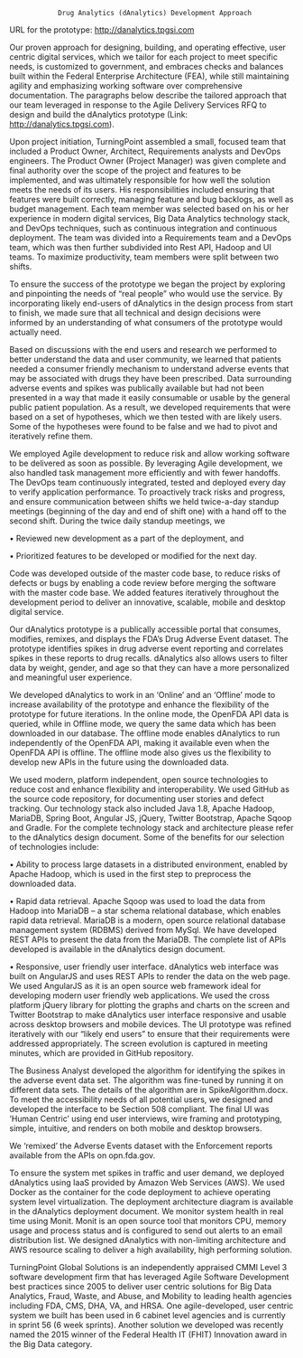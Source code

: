 				Drug Analytics (dAnalytics) Development Approach

URL for the prototype: http://danalytics.tpgsi.com

Our proven approach for designing, building, and operating effective, user centric digital services, which we tailor for each project to meet specific needs, is customized to government, and embraces checks and balances built within the Federal Enterprise Architecture (FEA), while still maintaining agility and emphasizing working software over comprehensive documentation.  The paragraphs below describe the tailored approach that our team leveraged in response to the Agile Delivery Services RFQ to design and build the dAnalytics prototype (Link: http://danalytics.tpgsi.com).

Upon project initiation, TurningPoint assembled a small, focused team that included a Product Owner, Architect, Requirements analysts and DevOps engineers.  The Product Owner (Project Manager) was given complete and final authority over the scope of the project and features to be implemented, and was ultimately responsible for how well the solution meets the needs of its users.  His responsibilities included ensuring that features were built correctly, managing feature and bug backlogs, as well as budget management.  Each team member was selected based on his or her experience in modern digital services, Big Data Analytics technology stack, and DevOps techniques, such as continuous integration and continuous deployment.  The team was divided into a Requirements team and a DevOps team, which was then further subdivided into Rest API, Hadoop and UI teams.  To maximize productivity, team members were split between two shifts.

To ensure the success of the prototype we began the project by exploring and pinpointing the needs of “real people” who would use the service.  By incorporating likely end-users of dAnalytics in the design process from start to finish, we made sure that all technical and design decisions were informed by an understanding of what consumers of the prototype would actually need.  

Based on discussions with the end users and research we performed to better understand the data and user community, we learned that patients needed a consumer friendly mechanism to understand adverse events that may be associated with drugs they have been prescribed.  Data surrounding adverse events and spikes was publically available but had not been presented in a way that made it easily consumable or usable by the general public patient population. As a result, we developed requirements that were based on a set of hypotheses, which we then tested with are likely users.  Some of the hypotheses were found to be false and we had to pivot and iteratively refine them. 

We employed Agile development to reduce risk and allow working software to be delivered as soon as possible.  By leveraging Agile development, we also handled task management more efficiently and with fewer handoffs.  The DevOps team continuously integrated, tested and deployed every day to verify application performance.  To proactively track risks and progress, and ensure communication between shifts we held twice-a-day standup meetings (beginning of the day and end of shift one) with a hand off to the second shift.  During the twice daily standup meetings, we

•	Reviewed new development as a part of the deployment, and 

•	Prioritized features to be developed or modified for the next day.  

Code was developed outside of the master code base, to reduce risks of defects or bugs by enabling a code review before merging the software with the master code base.  We added features iteratively throughout the development period to deliver an innovative, scalable, mobile and desktop digital service.   

Our dAnalytics prototype is a publically accessible portal that consumes, modifies, remixes, and displays the FDA’s Drug Adverse Event dataset.  The prototype identifies spikes in drug adverse event reporting and correlates spikes in these reports  to drug recalls.  dAnalytics also allows users to filter data by weight, gender, and age so that they can have a more personalized and meaningful user experience.  

We developed dAnalytics to work in an ‘Online’ and an ‘Offline’ mode to increase availability of the prototype and enhance the flexibility of the prototype for future iterations.  In the online mode, the OpenFDA API data is queried, while in Offline mode, we query the same data which has been downloaded in our database.  The offline mode enables dAnalytics to run independently of the OpenFDA API, making it available even when the OpenFDA API is offline. The offline mode also gives us the flexibility to develop new APIs in the future using the downloaded data. 

We used modern, platform independent, open source technologies to reduce cost and enhance flexibility and interoperability.  We used GitHub as the source code repository, for documenting user stories and defect tracking.  Our technology stack also included Java 1.8, Apache Hadoop, MariaDB, Spring Boot, Angular JS, jQuery, Twitter Bootstrap, Apache Sqoop and Gradle.  For the complete technology stack and architecture please refer to the dAnalytics design document.  Some of the benefits for our selection of technologies include:

•	Ability to process large datasets in a distributed environment, enabled by Apache Hadoop, which is used in the first step to preprocess the downloaded data. 

•	Rapid data retrieval. Apache Sqoop was used to load the data from Hadoop into MariaDB – a star schema relational database, which enables rapid data retrieval. MariaDB is a modern, open source relational database management system (RDBMS) derived from MySql. We have developed REST APIs to present the data from the MariaDB. The complete list of APIs developed is available in the dAnalytics design document. 

•	Responsive, user friendly user interface.  dAnalytics web interface was built on AngularJS and uses REST APIs to render the data on the web page. We used AngularJS as it is an open source web framework ideal for developing modern user friendly web applications. We used the cross platform jQuery library for plotting the graphs and charts on the screen and  Twitter Bootstrap to make dAnalytics user interface responsive and usable across desktop browsers and mobile devices.  The UI prototype was refined iteratively with our “likely end users” to ensure that their requirements were addressed appropriately. The screen evolution is captured in meeting minutes, which are provided in GitHub repository.  

The Business Analyst developed the algorithm for identifying the spikes in the adverse event data set. The algorithm was fine-tuned by running it on different data sets. The details of the algorithm are in SpikeAlgorithm.docx. 
To meet the accessibility needs of all potential users, we designed and developed the interface to be Section 508 compliant. The final UI was ‘Human Centric’ using end user interviews, wire framing and prototyping, simple, intuitive, and renders on both mobile and desktop browsers.

We ‘remixed’ the Adverse Events dataset with the Enforcement reports available from the APIs on opn.fda.gov. 

To ensure the system met spikes in traffic and user demand, we deployed dAnalytics using IaaS provided by Amazon Web Services (AWS). We used Docker as the container for the code deployment to achieve operating system level virtualization. The deployment architecture diagram is available in the dAnalytics deployment document.  We monitor system health in real time using Monit.  Monit is an open source tool that monitors CPU, memory usage and process status and is configured to send out alerts to an email distribution list. We designed dAnalytics with non-limiting architecture and AWS resource scaling to deliver a high availability, high performing solution. 

TurningPoint Global Solutions is an independently appraised CMMI Level 3 software development firm that has leveraged Agile Software Development best practices since 2005 to deliver user centric solutions for Big Data Analytics, Fraud, Waste, and Abuse, and Mobility to leading health agencies including FDA, CMS, DHA, VA, and HRSA.  One agile-developed, user centric system we built has been used in 6 cabinet level agencies and is currently in sprint 56 (6 week sprints).  Another solution we developed was recently named the 2015 winner of the Federal Health IT (FHIT) Innovation award in the Big Data category.


